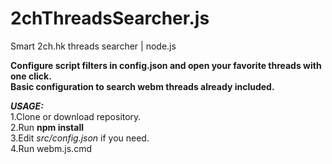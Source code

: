 # 2chThreadsSearcher.js
Smart 2ch.hk threads searcher | node.js

<b>Configure script filters in config.json and open your favorite threads with one click.<br/>
Basic configuration to search webm threads already included.</b>

<b><i>USAGE:</i></b><br/>
1.Clone or download repository.<br/>
2.Run <b>npm install</b><br/>
3.Edit <i>src/config.json</i> if you need.<br/>
4.Run webm.js.cmd<br/>
